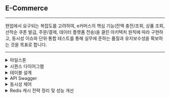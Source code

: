 ## E-Commerce

<hr>

현업에서 요구되는 복잡도를 고려하여, e커머스의 핵심 기능(잔액 충전/조회, 상품 조회, 선착순 쿠폰 발급, 주문/결제, 데이터 플랫폼 전송)을 클린 아키텍처 원칙에 따라
구현하고, 동시성 이슈와 단위·통합 테스트를 통해 실무에 준하는 품질과 유지보수성을 확보하는 것을 목표로 합니다.

<hr>

<details>
<summary>마일스톤</summary>
    
### 프로젝트 기간

- 2024-12-29 ~ 2025-01-16 (총 16 MD)
- 
### 총 소요 기간

총 16 MD (Man-days)

1. **설계 및 문서 작성 (2024-12-31)**
    - UML 작성, ERD 설계
2. **API 명세 및 Mock API 작성 (2025-01-03)**
    - 잔액 충전/조회 API, 상품 조회, 선착순 쿠폰 기능, 주문/결제, 상위 상품 조회
3. **테스트 환경 구성 (2025-01-04)**
    - 테스트 환경(테스트컨테이너 등) 구축 및 설정
4. **도메인 개발 (2025-01-09)**
    - 회원, 쿠폰, 상품, 결제, 주문 도메인
5. **인프라 개발 (2025-01-16)**
    - Redis, Kafka 설정 및 개발
6. **프로젝트 배포 (2025-01-17)**
    - PR 문서 작성, 최종 점검

```mermaid
gantt
    title E 커머스 서비스 프로젝트
    dateFormat YYYY-MM-DD

    section 설계 및 문서 작성
        UML 작성: a1, 2024-12-29, 1d
        ERD 설계: a2, 2024-12-30, 1d
        설계 및 문서 작성 완료: milestone, 2024-12-31, 0d

    section API 명세 및 Mock API 작성
        잔액 충전/조회 API: a3, 2024-12-31, 1d
        상품 조회: a4, 2025-01-01, 1d
        선착순 쿠폰 기능: a5, 2025-01-01, 1d
        주문/결제: a6, 2025-01-02, 1d
        상위 상품 조회: a7, 2025-01-02, 1d
        API 명세 및 Mock API 작성 완료: milestone, 2025-01-03, 0d

    section 테스트 환경 구성
        테스트 환경 구성: a8, 2025-01-03, 1d
        테스트 환경 구성 완료: milestone, 2025-01-04, 0d

    section 도메인 개발
        회원 도메인 개발: b1, 2025-01-04, 1d
        쿠폰 도메인 개발: b2, 2025-01-05, 1d
        상품 도메인 개발: b3, 2025-01-06, 1d
        결제 도메인 개발: b4, 2025-01-07, 1d
        주문 도메인 개발: b5, 2025-01-08, 1d
        도메인 개발 완료: milestone, 2025-01-09, 0d

    section 인프라 개발
        인프라 개발 (레디스, 카프카): c1, 2025-01-09, 7d
        인프라 개발 완료: milestone, 2025-01-16, 0d

    section 기타
        PR 문서 작성: d1, 2025-01-16, 1d
        프로젝트 완료: milestone, 2025-01-17, 0d
```

</details>

<details>
<summary>시퀀스 다이어그램</summary>

# 요구사항 기반 전체 시퀀스 다이어그램

아래 시퀀스 다이어그램은 **E 커머스 서비스의 주요 요구사항**에 따른 **도메인 간 상호작용**을 시각화한 것입니다.

**회원(사용자), 지갑, 쿠폰, 상품, 결제, 주문** 등 주요 도메인이 REST API 기반으로 어떻게 연동되는지 한눈에 파악할 수 있습니다.

### 주요 기능

- **사용자 잔액 충전 및 조회**
- **상품 정보 조회**
- **선착순 쿠폰 발급 및 조회**
- **주문 및 결제 처리**
- **데이터 플랫폼으로의 주문 정보 전송**

```mermaid
sequenceDiagram
    actor 사용자 as 사용자
    participant 쿠폰 as 쿠폰
    participant 상품 as 상품
    participant 주문 as 주문
    participant 결제 as 결제
    participant 지갑 as 지갑
    사용자 ->>+ 지갑: 잔액 조회 요청 (사용자 ID)
    지갑 ->> 지갑: 사용자 잔액 조회
    지갑 -->> 사용자: 잔액 정보 반환
    사용자 ->>+ 지갑: 잔액 충전 요청 (사용자 ID, 충전 금액)
    지갑 ->> 지갑: 잔액 업데이트 (+충전 금액)
    지갑 ->> 지갑: 충전 내역 저장
    지갑 -->> 사용자: 충전 완료 메시지
    사용자 ->>+ 상품: 일반 상품 조회 요청
    상품 ->> 상품: 상품 정보 조회 (ID, 이름, 가격, 잔여수량)
    상품 -->> 사용자: 상품 정보 반환
    사용자 ->>+ 상품: 상위 상품 조회 요청
    상품 ->> 상품: 최근 3일간 주문 데이터 조회
    상품 ->> 상품: 상위 5개 상품 선정
    상품 -->> 사용자: 상위 상품 정보 반환 (상품ID, 이름, 판매량)
    사용자 ->>+ 쿠폰: 선착순 쿠폰 정보 조회 (사용자 ID)
    쿠폰 -->> 사용자: 쿠폰 정보 반환 (쿠폰ID, 남은 수량 등)
    사용자 ->>+ 쿠폰: 쿠폰 신청 (사용자 ID)
    쿠폰 ->> 쿠폰: 쿠폰 상태 검증 (사용 가능 여부 확인)
    쿠폰 ->> 쿠폰: 발행량 +1
    쿠폰 ->> 쿠폰: 쿠폰 발급 내역 저장
    쿠폰 -->> 사용자: 200 OK (쿠폰 발행 완료 메시지)
    사용자 ->>+ 주문: 주문 및 결제 요청 (사용자 ID, 상품ID, 수량, 쿠폰ID 등)
    주문 ->> 주문: 주문 정보 저장
    주문 -->> 결제: 주문 정보 전달
    alt 결제 성공
        결제 ->>+ 지갑: 사용자 잔액 조회 (사용자 ID)
        지갑 -->> 결제: 사용자 잔액 정보 반환
        결제 ->>+ 쿠폰: 쿠폰 유효성 검증 및 할인 금액 확인 (사용자 ID, 쿠폰ID)
        쿠폰 -->> 결제: 할인 금액 반환
        결제 ->>+ 주문: 주문 정보 검증
        결제 ->>+ 지갑: 사용자 잔액 차감 (사용자 ID, 차감 금액)
        결제 ->>+ 상품: 상품 잔여 수량 차감 (상품ID, 수량)
        결제 ->> 결제: 결제 정보 저장
        결제 ->> 주문: 결제 상태 업데이트 (결제 완료)
        결제 ->> 결제: 주문 정보 전송
        결제 -->> 사용자: 결제 성공 메시지
    else 결제 실패
        결제 ->> 주문: 결제 상태 업데이트 (결제 실패)
        결제 -->> 사용자: 결제 실패 메시지
    end
```

</details>

<details>
<summary>테이블 설계</summary>
# ERD

```mermaid
erDiagram

%% =========================
%% 1. 테이블 정의
%% =========================
    coupon {
        bigint id PK "쿠폰 고유 ID"
        datetime(6) created_at "생성 일시"
        datetime(6) updated_at "수정 일시"
        decimal_10_2 discount_amount "할인 금액"
        datetime(6) end_date "쿠폰 만료일"
        int issued_quantity "쿠폰 발급 수량"
        varchar(255) name "쿠폰 이름"
        int total_quantity "쿠폰 총 수량"
    }

    product {
        bigint id PK "상품 고유 ID"
        datetime(6) created_at "생성 일시"
        datetime(6) updated_at "수정 일시"
        varchar(255) name "상품 이름"
        decimal_10_2 price "상품 가격"
        int stock_quantity "상품 재고 수량"
    }

    user_point {
        bigint id PK "포인트 고유 ID"
        datetime(6) created_at "생성 일시"
        datetime(6) updated_at "수정 일시"
        decimal_10_2 balance "잔액"
    }

    user {
        bigint id PK "사용자 고유 ID"
        datetime(6) created_at "생성 일시"
        datetime(6) updated_at "수정 일시"
        varchar(255) email "이메일"
        varchar(255) phone_number "전화번호"
        varchar(255) username "사용자 이름"
        bigint point_id FK "user_point.id"
    }

    user_coupon {
        bigint id PK "쿠폰 이력 고유 ID"
        datetime(6) created_at "생성 일시"
        datetime(6) updated_at "수정 일시"
        datetime(6) issued_at "쿠폰 발급 일시"
        datetime(6) used_at "쿠폰 사용 일시"
        bigint coupon_id FK "coupon.id"
        bigint user_id FK "user.id"
    }

    user_point_history {
        bigint id PK
        datetime(6) created_at "생성 일시"
        datetime(6) updated_at "수정 일시"
        decimal_10_2 amount "거래 금액"
        varchar(255) description "거래 설명"
        varchar(255) transaction_type "거래 유형 (충전, 차감)"
        bigint user_point_id FK "user_point.id"
    }

    orders {
        bigint id PK "주문 이력 고유 ID"
        datetime(6) created_at "생성 일시"
        datetime(6) updated_at "수정 일시"
        decimal_10_2 discount_amount "할인 받은 금액"
        varchar(255) status "주문 상태 : 재고 소진 대기, 결제 대기, 결제 완료 ,주문 취소"
        decimal_10_2 total_price "총 결제 금액"
        bigint coupon_id FK "coupon.id (nullable)"
        bigint user_id FK "user.id"
    }

    payment {
        bigint id PK "결제 고유 ID"
        datetime(6) created_at "생성 일시"
        datetime(6) updated_at "수정 일시"
        decimal_10_2 amount "결제 금액"
        tinyint failure_reason "결제 실패 원인"
        varchar(255) payment_status "결제 상태 : 성공 , 실패"
        bigint order_id FK "orders.id"
    }

    order_detail {
        bigint id PK "주문 상세 ID"
        datetime(6) created_at "생성 일시"
        datetime(6) updated_at "수정 일시"
        int quantity "주문 수량"
        decimal_10_2 total_price "총 주문 금액"
        bigint order_id FK "orders.id"
        bigint product_id FK "product.id"
    }

%% =========================
%% 2. 테이블 간 관계 정의
%% =========================

%% user - user_point (1:1)
    user ||--|| user_point: ""
%% user_point_history - user_point (N:1)
    user_point_history }o--|| user_point: ""
%% user_coupon - user (N:1)
    user_coupon }o--|| user: ""
%% user_coupon - coupon (N:1)
    user_coupon }o--|| coupon: ""
%% orders - user (N:1)
    orders }o--|| user: ""
%% orders - coupon (N:1, nullable)
    orders }o--|| coupon: ""
%% payment - orders (N:1)
    payment }o--|| orders: ""
%% order_detail - orders (N:1)
    order_detail }o--|| orders: ""
%% order_detail - product (N:1)
    order_detail }o--|| product: ""
```

## 테이블/관계 설명

1. **`user` / `user_point`**
    - 사용자(`user`) 테이블은 포인트(`user_point`) 테이블을 참조(`point_id`)하여 1:1 관계를 형성합니다.
    - 한 명의 사용자는 하나의 포인트 계정(잔액 관리)을 갖습니다.
2. **`user_point_history`**
    - `user_point_history`는 **거래 내역**을 저장하는 테이블입니다.
    - `user_point_id`로 `user_point`를 참조하며, 사용자 포인트에 대한 충전·차감 기록을 저장합니다(다대일).
3. **`user_coupon`**
    - 쿠폰 발급 이력과 사용 이력을 관리하는 테이블입니다.
    - `coupon_id`로 `coupon`을, `user_id`로 `user`를 참조하며, 여러 사용자가 여러 쿠폰을 각각 발급·사용할 수 있습니다.
4. **`orders`**
    - 주문 이력을 저장하는 테이블로, 한 사용자(`user_id`)가 여러 주문을 가질 수 있습니다(다대일).
    - 옵션으로 `coupon_id`를 참조하며, 쿠폰을 사용하지 않은 경우 `NULL`이 가능합니다.
5. **`payment`**
    - 결제 정보를 저장하는 테이블로, 결제 상태(`payment_status`)와 실패 원인(`failure_reason`)을 함께 관리합니다.
    - 각 결제(`payment`)는 주문(`orders.id`)을 참조해 결제 대상을 명시합니다.
6. **`order_detail`**
    - 주문 상세 정보 테이블로, 주문(`order_id`)과 상품(`product_id`)을 참조합니다.
    - 한 주문에 여러 상품을 담을 수 있으므로, 주문-주문상세는 1:N 관계입니다.
7. **`coupon`**
    - 쿠폰의 메타정보(쿠폰 이름, 총 수량, 발급 수량, 할인 금액 등)을 저장합니다.
    - 유효기간(`end_date`)이 지나면 사용 불가능한 것으로 간주됩니다.
8. **`product`**
    - 상품 정보를 담고 있으며, `stock_quantity` 필드를 통해 재고 수량을 관리합니다.
    
</details>

<details>
<summary>API Swagger</summary>

![API Swagger Image](https://github.com/user-attachments/assets/78a4d9d8-5450-490b-99b6-b7db15d00da5)

</details>

<details>
<summary>동시성 제어</summary>
    
# E-Commerce 프로젝트의 주요 동시성 제어 방식 분석

현재 진행 중인 E-Commerce 프로젝트에서 여러 동시성 문제를 효과적으로 해결하기 위해 다양한 동시성 제어 방식을 도입하고, 이를 성능을 기준으로 분석할 계획입니다.

# 1. 주요 동시성 이슈

---

### 1. **선착순 쿠폰 발급**

- 발급 개수가 제한된 쿠폰의 동시 발급 요청

### 2. **결제 처리**

- 동시에 같은 상품 주문에 대한 결제를 진행할 때 상품 재고 차감

### 3. **포인트 충전 / 차감**

- 특정 유저의 포인트 충전과 차감이 동시에 진행될 경우

# 2. 동시성 제어 방식

---

분석해 볼 주요 동시성 제어 방식은 3가지로 아래와 같습니다.

1. 비관적 락(Pessimistic Lock)
2. 낙관적 락(Optimistic Lock)
3. Redis와 Redisson 라이브러리를 활용한 Pub/Sub 기반 락

# 3. 테스트 환경

---

- 테스트는 local 환경에서 진행할 예정이며 `@Profile("local")`에서만 부하 테스트를 진행할 데이터(유저, 포인트, 상품, 쿠폰, 주문 등)들을 미리 세팅해 두었습니다.

테스트 데이터 초기화

```java
@Component
@Profile("local")
@RequiredArgsConstructor
public class LocalDataInitializer {

    private final LocalDummyData localDummyData;

    @PostConstruct
    public void init() {
        localDummyData.init();
    }
}
```

# 4. 테스트 도구 및 방법론

---

**테스트 도구**

- `K6`를 활용하여 동시성 테스트를 수행하고, `p90 ~ p99.9` 지표를 기준으로 성능을 분석.
- K6는 부하 테스트를 수행할 수 있는 오픈소스 도구로, 고성능 분산 테스트가 가능하며, Grafana와의 통합을 통해 시각화할 수 있음.
    
    [Grafana k6 |  Grafana k6 documentation](https://grafana.com/docs/k6/latest/)
    
- 분석 지표
    - 응답 시간(Response Time)
    - 초당 처리량(RPS, Requests Per Second)
    - 실패율(Error Rate)
    - 성공률(Success Rate)

# 5. 테스트 시나리오 및 분석

---

동시성 제어 방식의 성능을 분석할 테스트 시나리오는 다음과 같습니다.

### **1) 선착순 쿠폰 발급 테스트**

- 시나리오
    - 비관적 락 / 낙관적 락(재시도x) / 낙관적 락(재시도o) / redisson
    - 100명의 사용자가 하나의 쿠폰에 대해 발급 요청을 동시에 전송.
    - 100개의 재고에 대해 모든 요청이 성공해야함.

쿠폰 발급

```java
@Service
@RequiredArgsConstructor
public class CouponService {

    private final CouponRepository couponRepository;

    @Transactional
    public void issueACoupon(Long couponId, Long userId) {
        Coupon coupon = couponRepository.getCouponWithLock(couponId);
        coupon.issuedCoupon(userId);
    }
}
```

### **비관적 락 (Pessimistic Lock) 테스트 결과 분석**

```bash
data_received..................: 7.3 kB 1.2 kB/s
data_sent......................: 16 kB  2.6 kB/s
http_req_blocked...............: avg=7.26ms  min=5ms      med=7ms    max=8.99ms p(50)=7ms    p(90)=8.99ms   p(95)=8.99ms   p(99)=8.99ms p(99.9)=8.99ms
http_req_connecting............: avg=3.26ms  min=1ms      med=2.99ms max=5.99ms p(50)=2.99ms p(90)=4.99ms   p(95)=5.99ms   p(99)=5.99ms p(99.9)=5.99ms
http_req_duration..............: avg=2.76s   min=396.54ms med=3.02s  max=5.17s  p(50)=3.02s  p(90)=4.64s    p(95)=4.94s    p(99)=5.1s   p(99.9)=5.16s
{ expected_response:true }...: avg=2.76s   min=396.54ms med=3.02s  max=5.17s  p(50)=3.02s  p(90)=4.64s    p(95)=4.94s    p(99)=5.1s   p(99.9)=5.16s
http_req_failed................: 0.00%  0 out of 100
http_req_receiving.............: avg=98.32µs min=0s       med=0s     max=1.68ms p(50)=0s     p(90)=517.54µs p(95)=534.03µs p(99)=1ms    p(99.9)=1.61ms
http_req_sending...............: avg=60.09µs min=0s       med=0s     max=1ms    p(50)=0s     p(90)=0s       p(95)=996.84µs p(99)=1ms    p(99.9)=1ms
http_req_tls_handshaking.......: avg=0s      min=0s       med=0s     max=0s     p(50)=0s     p(90)=0s       p(95)=0s       p(99)=0s     p(99.9)=0s
http_req_waiting...............: avg=2.76s   min=396.35ms med=3.02s  max=5.17s  p(50)=3.02s  p(90)=4.64s    p(95)=4.94s    p(99)=5.1s   p(99.9)=5.16s
http_reqs......................: 100    16.182417/s
iteration_duration.............: avg=3.77s   min=1.4s     med=4.03s  max=6.17s  p(50)=4.03s  p(90)=5.65s    p(95)=5.95s    p(99)=6.11s  p(99.9)=6.17s
iterations.....................: 100    16.182417/s
vus............................: 5      min=5        max=100
vus_max........................: 100    min=100      max=100
```

- **응답 시간 (Response Time)**
    - 평균 `2.76초`, 최대 `5.17초`로 요청 처리에 지연 발생.
    - P(50)=3.02s → 50%의 요청은 3초 내 처리되었으나, 상위 10%(P90=4.64s)부터 응답 시간이 증가하며, 상위 1%(P99=5.1s)는 처리 시간이 더 길어짐.
- **초당 처리량 (RPS, Requests Per Second)**
    - 평균 `16.18 RPS`
- **실패율 (Error Rate)**
    - 실패율 `0%`
- **성공률 (Success Rate)**
    - 성공률 `100%`

### **낙관적 락 (Optimistic Lock) + 재시도 X 테스트 결과 분석**

```bash
data_received..................: 24 kB  10 kB/s
data_sent......................: 16 kB  7.0 kB/s
http_req_blocked...............: avg=3.8ms    min=2ms      med=4ms      max=5ms   p(50)=4ms      p(90)=5ms   p(95)=5ms    p(99)=5ms    p(99.9)=5ms
http_req_connecting............: avg=1.97ms   min=1ms      med=2ms      max=3ms   p(50)=2ms      p(90)=3ms   p(95)=3ms    p(99)=3ms    p(99.9)=3ms
http_req_duration..............: avg=823.1ms  min=425.94ms med=773.26ms max=1.26s p(50)=773.26ms p(90)=1.19s p(95)=1.26s  p(99)=1.26s  p(99.9)=1.26s
 { expected_response:true }...: avg=791.3ms  min=425.94ms med=766.83ms max=1.22s p(50)=766.83ms p(90)=1.12s p(95)=1.17s  p(99)=1.21s  p(99.9)=1.22s
http_req_failed................: 87.00% 87 out of 100
http_req_receiving.............: avg=335.34µs min=0s       med=0s       max=3.7ms p(50)=0s       p(90)=992µs p(95)=1.12ms p(99)=1.84ms p(99.9)=3.51ms
http_req_sending...............: avg=250.19µs min=0s       med=0s       max=1ms   p(50)=0s       p(90)=1ms   p(95)=1ms    p(99)=1ms    p(99.9)=1ms
http_req_tls_handshaking.......: avg=0s       min=0s       med=0s       max=0s    p(50)=0s       p(90)=0s    p(95)=0s     p(99)=0s     p(99.9)=0s
http_req_waiting...............: avg=822.51ms min=424.94ms med=772.76ms max=1.26s p(50)=772.76ms p(90)=1.19s p(95)=1.26s  p(99)=1.26s  p(99.9)=1.26s
http_reqs......................: 100    44.033454/s
iteration_duration.............: avg=1.82s    min=1.43s    med=1.77s    max=2.27s p(50)=1.77s    p(90)=2.2s  p(95)=2.26s  p(99)=2.27s  p(99.9)=2.27s
iterations.....................: 100    44.033454/s
vus............................: 27     min=27        max=100
vus_max........................: 100    min=100       max=100

```

- **응답 시간 (Response Time)**
    - 평균 `823.1ms`, 최대 `1.26초`로 빠른 응답 속도.
- **초당 처리량 (RPS, Requests Per Second)**
    - 평균 `44.03 RPS`로, 비관적 락 대비 처리량이 **약 2.7배 증가.**
    - 그러나 처리량 증가는 높은 충돌 발생으로 이어져 실질적 효과 제한.
- **실패율 (Error Rate)**
    - 실패율 `87%` (100건 중 87건 실패)로, 동시 요청 시 충돌 빈도가 매우 높음.
    - 트랜잭션 경합이 심각하며, 재시도 로직 도입이 필수적.
- **성공률 (Success Rate)**
    - 성공률 `13%`
    - 재시도 전략 없이는 안정적인 처리가 어려움.

### **낙관적 락 (Optimistic Lock) + 재시도(1초 간격, 최대 3회) 테스트 결과 분석**

```bash
data_received..................: 21 kB  4.2 kB/s
data_sent......................: 16 kB  3.2 kB/s
http_req_blocked...............: avg=5.29ms   min=4ms     med=5ms   max=7ms    p(50)=5ms   p(90)=6ms      p(95)=6ms    p(99)=7ms    p(99.9)=7ms
http_req_connecting............: avg=2.15ms   min=999.1µs med=2ms   max=4ms    p(50)=2ms   p(90)=3ms      p(95)=3ms    p(99)=4ms    p(99.9)=4ms
http_req_duration..............: avg=2.83s    min=508.2ms med=2.97s max=3.96s  p(50)=2.97s p(90)=3.85s    p(95)=3.91s  p(99)=3.94s  p(99.9)=3.96s
 { expected_response:true }...: avg=1.88s    min=508.2ms med=1.61s max=3.96s  p(50)=1.61s p(90)=3.56s    p(95)=3.81s  p(99)=3.93s  p(99.9)=3.96s
http_req_failed................: 72.00% 72 out of 100
http_req_receiving.............: avg=343.8µs  min=0s      med=0s    max=3.38ms p(50)=0s    p(90)=997.88µs p(95)=1.19ms p(99)=3.01ms p(99.9)=3.34ms
http_req_sending...............: avg=309.68µs min=0s      med=0s    max=999µs  p(50)=0s    p(90)=999µs    p(95)=999µs  p(99)=999µs  p(99.9)=999µs
http_req_tls_handshaking.......: avg=0s       min=0s      med=0s    max=0s     p(50)=0s    p(90)=0s       p(95)=0s     p(99)=0s     p(99.9)=0s
http_req_waiting...............: avg=2.83s    min=508.2ms med=2.96s max=3.96s  p(50)=2.96s p(90)=3.85s    p(95)=3.91s  p(99)=3.94s  p(99.9)=3.96s
http_reqs......................: 100    20.117727/s
iteration_duration.............: avg=3.84s    min=1.51s   med=3.97s max=4.96s  p(50)=3.97s p(90)=4.86s    p(95)=4.92s  p(99)=4.94s  p(99.9)=4.96s
iterations.....................: 100    20.117727/s
vus............................: 50     min=50        max=100
vus_max........................: 100    min=100       max=100

```

- **응답 시간 (Response Time)**
    - 평균 `3.45초`, 최대 `4.49초`로 재시도 적용 후 처리 시간이 증가.
    - P(50)=3.63s → 50%의 요청이 3.63초 내 처리되었으며, 상위 10%(P90=4.39s), 상위 1%(P99=4.49s)에서 응답 시간이 증가.
- **초당 처리량 (RPS, Requests Per Second)**
    - 평균 `18.20 RPS`로 재시도 적용 후 처리량이 다소 감소.
- **실패율 (Error Rate)**
    - 실패율 `70%` (100건 중 70건 실패)로, 재시도 적용에도 충돌이 지속적으로 발생.
- **성공률 (Success Rate)**
    - 성공률 `30%`로, 일부 요청만 성공적으로 처리됨.

### **Redisson 기반 Redis Pub/Sub 락 테스트 결과 분석**

```bash
data_received..................: 7.3 kB 1.1 kB/s
data_sent......................: 16 kB  2.5 kB/s
http_req_blocked...............: avg=3ms      min=1ms      med=3ms   max=4.51ms p(50)=3ms   p(90)=4.26ms   p(95)=4.26ms   p(99)=4.26ms p(99.9)=4.48ms
http_req_connecting............: avg=425.95µs min=0s       med=0s    max=2.99ms p(50)=0s    p(90)=999.5µs  p(95)=1ms      p(99)=2ms    p(99.9)=2.89ms
http_req_duration..............: avg=4.44s    min=762.16ms med=5.26s max=5.4s   p(50)=5.26s p(90)=5.3s     p(95)=5.34s    p(99)=5.36s  p(99.9)=5.4s
{ expected_response:true }...: avg=4.44s    min=762.16ms med=5.26s max=5.4s   p(50)=5.26s p(90)=5.3s     p(95)=5.34s    p(99)=5.36s  p(99.9)=5.4s
http_req_failed................: 0.00%  0 out of 100
http_req_receiving.............: avg=174.74µs min=0s       med=0s    max=1.39ms p(50)=0s    p(90)=636.46µs p(95)=890.72µs p(99)=1.39ms p(99.9)=1.39ms
http_req_sending...............: avg=119.89µs min=0s       med=0s    max=1.99ms p(50)=0s    p(90)=998.5µs  p(95)=998.5µs  p(99)=1.01ms p(99.9)=1.89ms
http_req_tls_handshaking.......: avg=0s       min=0s       med=0s    max=0s     p(50)=0s    p(90)=0s       p(95)=0s       p(99)=0s     p(99.9)=0s
http_req_waiting...............: avg=4.44s    min=761.64ms med=5.26s max=5.4s   p(50)=5.26s p(90)=5.3s     p(95)=5.34s    p(99)=5.36s  p(99.9)=5.4s
http_reqs......................: 100    15.597744/s
iteration_duration.............: avg=5.44s    min=1.76s    med=6.26s max=6.4s   p(50)=6.26s p(90)=6.3s     p(95)=6.34s    p(99)=6.36s  p(99.9)=6.4s
iterations.....................: 100    15.597744/s
vus............................: 66     min=66       max=100
vus_max........................: 100    min=100      max=100

```

- **응답 시간 (Response Time)**
    - 평균 `4.44초`, 최대 `5.4초`로, 락 획득 및 처리에 시간이 소요됨.
    - P(50)=5.26s → 50%의 요청이 5.26초 내 처리되었으며, 상위 10%(P90=5.3s), 상위 1%(P99=5.36s)에서도 비슷한 처리 시간이 소요됨.
    - 전체적으로 일정한 응답 시간이 유지되고 있으며, 락 경합으로 인한 추가적인 지연은 크지 않음.
- **초당 처리량 (RPS, Requests Per Second)**
    - 평균 `15.59 RPS`로 비관적 락이나 낙관적 락 대비 준수한 처리량을 보임.
- **실패율 (Error Rate)**
    - 실패율 `0%`
- **성공률 (Success Rate)**
    - 성공률 `100%`

---

### **2) 결제 처리 테스트**

- 시나리오
    - 비관적 락 / 낙관적 락
    - 100명의 사용자가 동시에 동일한 상품 3개에 대해 각 10개씩 주문한 상태에서 결제 요청을 전송
    - 상품 A, B, C의 재고는 각각 1000개로 설정
    - 각각의 사용자는 모두 결제에 성공해야 하며, 재고 차감도 정확히 이루어져야 함

결제

```java
@Component
@RequiredArgsConstructor
public class PaymentFacade {

    private final PaymentService paymentService;
    private final ProductService productService;
    private final PointService pointService;
    private final OrderService orderService;
    private final DataPlatform dataPlatform;

    @Transactional
    public void processOrderPayment(Long userId, Long orderId) {
        Order order = orderService.getCompleteOrder(orderId);
        productService.quantitySubtract(order.getProductQuantityMap());
        Payment payment = paymentService.pay(orderId, order.getTotalAmount());
        pointService.usePoints(userId, payment.getTotalAmount());
        dataPlatform.publish(orderId, payment.getId());
    }
}
```

동시성 제어 로직

- 상품 재고 차감 - productService.quantitySubtract(order.getProductQuantityMap());
- 유저 포인트 차감 - pointService.usePoints(userId, payment.getTotalAmount());

### **비관적 락 (Pessimistic Lock) 테스트 결과 분석**

```bash
data_received..................: 7.3 kB 1.0 kB/s
data_sent......................: 17 kB  2.4 kB/s
http_req_blocked...............: avg=4.23ms   min=1.61ms   med=3.9ms  max=6.39ms  p(50)=3.9ms  p(90)=5.62ms   p(95)=5.74ms   p(99)=6.24ms   p(99.9)=6.37ms
http_req_connecting............: avg=2.13ms   min=0s       med=2.19ms max=3.27ms  p(50)=2.19ms p(90)=2.76ms   p(95)=3.12ms   p(99)=3.27ms   p(99.9)=3.27ms
http_req_duration..............: avg=3.37s    min=588.81ms med=3.36s  max=6.16s   p(50)=3.36s  p(90)=5.6s     p(95)=5.9s     p(99)=6.11s    p(99.9)=6.16s
 { expected_response:true }...: avg=3.37s    min=588.81ms med=3.36s  max=6.16s   p(50)=3.36s  p(90)=5.6s     p(95)=5.9s     p(99)=6.11s    p(99.9)=6.16s
http_req_failed................: 0.00%  0 out of 100
http_req_receiving.............: avg=79.03µs  min=0s       med=0s     max=589µs   p(50)=0s     p(90)=514.36µs p(95)=527.45µs p(99)=533.26µs p(99.9)=583.42µs
http_req_sending...............: avg=192.49µs min=0s       med=0s     max=765.2µs p(50)=0s     p(90)=517.9µs  p(95)=620.42µs p(99)=654.32µs p(99.9)=754.11µs
http_req_tls_handshaking.......: avg=0s       min=0s       med=0s     max=0s      p(50)=0s     p(90)=0s       p(95)=0s       p(99)=0s       p(99.9)=0s
http_req_waiting...............: avg=3.37s    min=588.14ms med=3.36s  max=6.16s   p(50)=3.36s  p(90)=5.6s     p(95)=5.89s    p(99)=6.11s    p(99.9)=6.15s
http_reqs......................: 100    13.943314/s
iteration_duration.............: avg=4.38s    min=1.59s    med=4.37s  max=7.16s   p(50)=4.37s  p(90)=6.6s     p(95)=6.9s     p(99)=7.12s    p(99.9)=7.16s
iterations.....................: 100    13.943314/s
vus............................: 4      min=4        max=100
vus_max........................: 100    min=100      max=100

```

- **응답 시간 (Response Time)**
    - 평균 응답 시간은 `3.37초`로, 최대 응답 시간은 `6.16초` 로 요청 처리에 지연 발생.
    - P(50)=3.36s → 50%의 요청은 3.36초 이내에 처리되었으나, 상위 10%(P90=5.6s)부터 응답 시간이 증가하며, 상위 1%(P99=6.11s)는 처리 시간이 더 길어짐
- **초당 처리량 (RPS, Requests Per Second)**
    - 평균 `13.94 RPS`
- **실패율 (Error Rate)**
    - 실패율`0%`
- **성공률 (Success Rate)**
    - 성공률 `100%`지만, 처리 지연시간이 누적됨.

### **낙관적 락 (Optimistic Lock) + 재시도(1초 간격, 최대 3회) 테스트 결과 분석**

```bash
data_received..................: 20 kB  3.8 kB/s
data_sent......................: 17 kB  3.3 kB/s
http_req_blocked...............: avg=5.55ms   min=3.64ms   med=5.71ms   max=7.58ms p(50)=5.71ms   p(90)=6.57ms p(95)=6.57ms p(99)=6.75ms p(99.9)=7.49ms
http_req_connecting............: avg=2.72ms   min=1.63ms   med=2.63ms   max=5.16ms p(50)=2.63ms   p(90)=3.64ms p(95)=4.17ms p(99)=5.16ms p(99.9)=5.16ms
http_req_duration..............: avg=3.4s     min=745.11ms med=3.56s    max=4.29s  p(50)=3.56s    p(90)=4.23s  p(95)=4.23s  p(99)=4.29s  p(99.9)=4.29s
{ expected_response:true }...: avg=2.58s    min=745.11ms med=2.64s    max=4.25s  p(50)=2.64s    p(90)=3.91s  p(95)=4.12s  p(99)=4.23s  p(99.9)=4.25s
http_req_failed................: 69.00% 69 out of 100
http_req_receiving.............: avg=309.06µs min=0s       med=0s       max=2.66ms p(50)=0s       p(90)=1.01ms p(95)=1.16ms p(99)=1.55ms p(99.9)=2.55ms
http_req_sending...............: avg=433.39µs min=0s       med=230.45µs max=1.51ms p(50)=230.45µs p(90)=1ms    p(95)=1.47ms p(99)=1.51ms p(99.9)=1.51ms
http_req_tls_handshaking.......: avg=0s       min=0s       med=0s       max=0s     p(50)=0s       p(90)=0s     p(95)=0s     p(99)=0s     p(99.9)=0s
http_req_waiting...............: avg=3.4s     min=742.45ms med=3.56s    max=4.29s  p(50)=3.56s    p(90)=4.23s  p(95)=4.23s  p(99)=4.29s  p(99.9)=4.29s
http_reqs......................: 100    18.849934/s
iteration_duration.............: avg=4.41s    min=1.75s    med=4.57s    max=5.3s   p(50)=4.57s    p(90)=5.24s  p(95)=5.24s  p(99)=5.3s   p(99.9)=5.3s
iterations.....................: 100    18.849934/s
vus............................: 24     min=24        max=100
vus_max........................: 100    min=100       max=100

```

- **응답 시간 (Response Time)**
    - 평균 응답 시간은 `3.4초`로, 최대 응답 시간은 `4.29초`로 요청 처리에 지연 발생.
    - P(50)=3.56s → 50%의 요청은 3.56초 이내에 처리, 상위 10%(P90=4.23s)부터 상위 1%(P99=4.29s)는 비슷하게 유지됨.
- **초당 처리량 (RPS, Requests Per Second)**
    - 평균 `18.85 RPS`.
- **실패율 (Error Rate)**
    - 실패율`69%`
- **성공률 (Success Rate)**
    - 성공률`31%`

---

### **3) 포인트 충전/차감 테스트**

- 시나리오
    - 비관적 락 / 낙관적 락(재시도o) / redisson
    - 특정 사용자 `userId`를 대상으로, 100번의 동시 요청을 번갈아 충전/차감 전송.
    - 모든 충전 및 차감이 정합성 있게 적용되어야 함.

포인트 충전 차감

```java
@Service
@RequiredArgsConstructor
public class PointService {

  private final PointRepository pointRepository;

  @Transactional
  public void chargePoint(Long userId, BigDecimal amount) {
    pointRepository.getPointByUserIdWithLock(userId)
        .charge(amount);
  }

  @Transactional
  public void usePoints(Long userId, BigDecimal totalAmount) {
    pointRepository.getPointByUserIdWithLock(userId)
        .subtract(totalAmount);
  }
}
```

### **비관적 락 (Pessimistic Lock) 테스트 결과 분석**

```bash
data_received..................: 15 kB 985 B/s
data_sent......................: 36 kB 2.4 kB/s
http_req_blocked...............: avg=829.11µs min=0s       med=0s     max=5.09ms   p(50)=0s     p(90)=2.67ms   p(95)=3.44ms   p(99)=4.82ms   p(99.9)=5.07ms
http_req_connecting............: avg=213.43µs min=0s       med=0s     max=2.18ms   p(50)=0s     p(90)=591.3µs  p(95)=1ms      p(99)=1.35ms   p(99.9)=2.01ms
http_req_duration..............: avg=5.32s    min=489.14ms med=6.38s  max=7.39s    p(50)=6.38s  p(90)=7.21s    p(95)=7.32s    p(99)=7.34s    p(99.9)=7.38s
{ expected_response:true }...: avg=5.32s    min=489.14ms med=6.38s  max=7.39s    p(50)=6.38s  p(90)=7.21s    p(95)=7.32s    p(99)=7.34s    p(99.9)=7.38s
http_req_failed................: 0.00% 0 out of 200
http_req_receiving.............: avg=94.19µs  min=0s       med=0s     max=694.5µs  p(50)=0s     p(90)=515.54µs p(95)=526.97µs p(99)=559.25µs p(99.9)=670.69µs
http_req_sending...............: avg=47.75µs  min=0s       med=0s     max=909.59µs p(50)=0s     p(90)=4.12µs   p(95)=505.49µs p(99)=909.59µs p(99.9)=909.59µs
http_req_tls_handshaking.......: avg=0s       min=0s       med=0s     max=0s       p(50)=0s     p(90)=0s       p(95)=0s       p(99)=0s       p(99.9)=0s
http_req_waiting...............: avg=5.32s    min=488.67ms med=6.38s  max=7.39s    p(50)=6.38s  p(90)=7.21s    p(95)=7.32s    p(99)=7.34s    p(99.9)=7.38s
http_reqs......................: 200   13.499094/s
iteration_duration.............: avg=11.65s   min=8.45s    med=11.59s max=14.8s    p(50)=11.59s p(90)=14.12s   p(95)=14.39s   p(99)=14.7s    p(99.9)=14.79s
iterations.....................: 100   6.749547/s
vus............................: 13    min=13       max=100
vus_max........................: 100   min=100      max=100

```

- **응답 시간 (Response Time)**
    - 평균 응답 시간은 `5.32초`, 최대 응답 시간은 `7.39초`로 전반적으로 높은 응답 지연이 발생.
    - 50%의 요청(P50)은 `6.38초` 이내에 처리되었으며, 상위 10%(P90)는 `7.21초`로 큰 차이는 없음.
- **초당 처리량 (RPS, Requests Per Second)**
    - 평균 `13.49 RPS`
- **실패율 (Error Rate)**
    - 실패율 `0%`
- **성공률 (Success Rate)**
    - 성공률 `100%`

### **낙관적 락 (Optimistic Lock) + 재시도(1초 간격, 최대 3회) 테스트 결과 분석**

```bash
data_received..................: 42 kB  5.5 kB/s
data_sent......................: 36 kB  4.7 kB/s
http_req_blocked...............: avg=4.3ms    min=0s       med=4ms     max=11ms   p(50)=4ms     p(90)=9ms      p(95)=9.99ms p(99)=10.01ms p(99.9)=11ms
http_req_connecting............: avg=1.07ms   min=0s       med=997.9µs max=6ms    p(50)=997.9µs p(90)=2.63ms   p(95)=3.64ms p(99)=6ms     p(99.9)=6ms
http_req_duration..............: avg=2.74s    min=125.44ms med=2.85s   max=3.98s  p(50)=2.85s   p(90)=3.73s    p(95)=3.86s  p(99)=3.92s   p(99.9)=3.97s
{ expected_response:true }...: avg=1.81s    min=125.44ms med=1.8s    max=3.93s  p(50)=1.8s    p(90)=3.14s    p(95)=3.69s  p(99)=3.89s   p(99.9)=3.93s
http_req_failed................: 72.00% 144 out of 200
http_req_receiving.............: avg=292.26µs min=0s       med=0s      max=5.62ms p(50)=0s      p(90)=739.52µs p(95)=1.04ms p(99)=3.49ms  p(99.9)=5.22ms
http_req_sending...............: avg=374.29µs min=0s       med=0s      max=2ms    p(50)=0s      p(90)=1ms      p(95)=2ms    p(99)=2ms     p(99.9)=2ms
http_req_tls_handshaking.......: avg=0s       min=0s       med=0s      max=0s     p(50)=0s      p(90)=0s       p(95)=0s     p(99)=0s      p(99.9)=0s
http_req_waiting...............: avg=2.74s    min=125.44ms med=2.85s   max=3.98s  p(50)=2.85s   p(90)=3.73s    p(95)=3.86s  p(99)=3.92s   p(99.9)=3.97s
http_reqs......................: 200    26.121487/s
iteration_duration.............: avg=6.5s     min=2s       med=6.62s   max=7.65s  p(50)=6.62s   p(90)=7.55s    p(95)=7.55s  p(99)=7.65s   p(99.9)=7.65s
iterations.....................: 100    13.060743/s
vus............................: 43     min=43         max=100
vus_max........................: 100    min=100        max=100

```

- **응답 시간 (Response Time)**
    - 평균 응답 시간은 `2.74초`, 최대 `3.98초`
    - 50%의 요청(P50)은 `2.85초` 이내에 처리되었으며, 상위 10%(P90)는 `3.73초`, 상위 1%(P99)는 `3.92초`
- **초당 처리량 (RPS, Requests Per Second)**
    - 평균 `26.12 RPS`
- **실패율 (Error Rate)**
    - 전체 요청의 `72%`가 실패(144건/200건)하여 심각한 장애 발생.
    - 응답이 늦어지거나 재시도 로직 적용에도 불구하고 요청이 정상적으로 처리되지 않는 문제 발생.
- **성공률 (Success Rate)**
    - 성공률 `28%`

### **Redisson 기반 Redis Pub/Sub 락 테스트 결과 분석**

```bash
data_received..................: 15 kB 803 B/s
data_sent......................: 36 kB 2.0 kB/s
http_req_blocked...............: avg=3.62ms   min=0s       med=1.28ms max=13.16ms p(50)=1.28ms p(90)=10ms     p(95)=11ms     p(99)=11.01ms  p(99.9)=12.96ms
http_req_connecting............: avg=445.86µs min=0s       med=0s     max=3ms     p(50)=0s     p(90)=1.24ms   p(95)=2ms      p(99)=2ms      p(99.9)=2.8ms
http_req_duration..............: avg=6.57s    min=709.34ms med=8.01s  max=9.07s   p(50)=8.01s  p(90)=8.63s    p(95)=8.66s    p(99)=8.85s    p(99.9)=9.06s
{ expected_response:true }...: avg=6.57s    min=709.34ms med=8.01s  max=9.07s   p(50)=8.01s  p(90)=8.63s    p(95)=8.66s    p(99)=8.85s    p(99.9)=9.06s
http_req_failed................: 0.00% 0 out of 200
http_req_receiving.............: avg=57.06µs  min=0s       med=0s     max=565µs   p(50)=0s     p(90)=505.41µs p(95)=522.34µs p(99)=537.31µs p(99.9)=561.75µs
http_req_sending...............: avg=424.18µs min=0s       med=0s     max=9.16ms  p(50)=0s     p(90)=1ms      p(95)=1ms      p(99)=6.01ms   p(99.9)=8.73ms
http_req_tls_handshaking.......: avg=0s       min=0s       med=0s     max=0s      p(50)=0s     p(90)=0s       p(95)=0s       p(99)=0s       p(99.9)=0s
http_req_waiting...............: avg=6.57s    min=709.32ms med=8.01s  max=9.07s   p(50)=8.01s  p(90)=8.63s    p(95)=8.66s    p(99)=8.85s    p(99.9)=9.06s
http_reqs......................: 200   10.996321/s
iteration_duration.............: avg=14.15s   min=10.25s   med=14.1s  max=18.18s  p(50)=14.1s  p(90)=17.38s   p(95)=17.74s   p(99)=18.02s   p(99.9)=18.16s
iterations.....................: 100   5.49816/s
vus............................: 2     min=2        max=100
vus_max........................: 100   min=100      max=100

```

- **응답 시간 (Response Time)**
    - 평균 **`6.57`초**, 최대 `**9.07`초**로 응답 지연이 크며, 50%의 요청이 **8.01초** 이상으로 처리됨.
- **초당 처리량 (RPS, Requests Per Second)**
    - 평균 **`10.99 RPS`**, 락 경쟁으로 처리 속도가 제한됨.
- **실패율 (Error Rate)**
    - 실패율 **`0%`**
- **성공률 (Success Rate)**
    - 성공률 **`100%`**

# 결론

---

**선착순 쿠폰 발급**의 경우, **Redisson 분산 락**이 가장 적절한 선택이라고 판단되었습니다. 

그 이유는 테스트 결과, 비관적 락이 다소 더 나은 응답 속도를 보였지만, 락을 대기하는 동안 데이터베이스(DB) 커넥션을 지속적으로 유지해야 합니다. 

트래픽이 증가할수록 DB의 커넥션 수가 병목 현상을 유발할 수 있으며, DB의 확장은 매우 어렵고 비용이 높습니다. 

반면, **Redis는 DB에 부하를 주지 않고, 수평적 확장이 용이**하기 때문에 높은 동시성을 요구하는 환경에서 적합하다 판단했습니다.

**상품 재고 차감**의 경우, 현재 결제 파사드(Facade) 구조에서는 분산 락 적용이 어렵다고 분석되었습니다. 

파사드 자체에 락을 적용하는 것은 불가능하며, **재고 차감 및 포인트 차감** 두 영역에 각각 락을 적용해야 합니다. 

하지만, 분산 락을 적용하려면 트랜잭션 시작 전에 락을 획득해야 하며, 이로 인해 **새로운 트랜잭션 생성 비용이 추가**됩니다. 

또한, **재고 차감이 성공했지만 포인트 차감이 실패할 경우**, 이미 커밋된 재고를 복구해야 하는 추가 작업이 필요합니다. 

이러한 점을 종합적으로 고려했을 때, 현재 구조에 가장 적합한 해결책은 **비관적 락을 적용하는 것**으로 결정하였습니다.

**포인트 충전**의 경우, 사용자가 동일한 요청을 여러 번 호출하는 상황에서는 충돌 발생 시 재시도 로직이 필요하지 않아 **낙관적 락**을 고려했습니다. 

그러나 테스트 결과, 특정 시나리오(예: 충전 및 차감이 동시에 이루어지는 경우)에서는 **모든 요청이 정확하게 처리되어야 하는 비즈니스 요구사항**이 존재했습니다. 

따라서, 선착순 쿠폰 발급과 마찬가지로 **Redisson 분산 락을 적용**하여 높은 정합성을 유지하도록 결정했습니다.

---

### **각 동시성 제어 방식의 장단점 분석**

테스트 결과를 통해 각 락의 장단점을 파악한 결과는 다음과 같습니다.

1. **비관적 락 (Pessimistic Lock)**
    - **장점:** 높은 정합성 보장, 모든 요청이 순차적으로 성공하도록 보장.
    - **단점:** 트래픽 증가 시 대기 시간이 증가하고, 응답 속도가 저하됨.
    - **적용 사례:** 반드시 성공해야 하는 비즈니스 로직, 재시도를 하기엔 비용이 많이 드는 작업(예: 결제 시 재고 차감).
2. **낙관적 락 (Optimistic Lock)**
    - **장점:** 애플리케이션 단에서 처리되어 빠른 응답 속도 제공.
    - **단점:** 동시성 충돌이 빈번할 경우, 성공할 때까지 재시도로 인해 성능이 저하될 수 있음.
    - **적용 사례:** 실패해도 재시도 로직이 필요없으며 빠른 응답이 더 중요한 작업(예: 좌석 예약).
3. **Redisson 분산 락 (Distributed Lock)**
    - **장점:** 비관적 락 수준의 정합성을 제공하며, DB 부하 없이 수평적 확장 가능.
    - **단점:** Redis 장애 발생 시 복구 전략이 복잡하며, 운영 및 학습 비용이 높음.
    - **적용 사례:** 확장성과 정합성이 동시에 요구되는 작업(예: 선착순 쿠폰, 포인트 충전/차감).

이러한 분석을 기반으로, **상품 재고 관리에는 비관적 락을 적용하고, 쿠폰 발급 및 포인트 충전과 같은 기능에는 Redisson 분산 락을 적용**하기로 결정했습니다.

</details>

<details>
<summary>Redis 캐시 전략 정리 및 성능 개선</summary>

# e커머스 서비스에서 Redis 캐싱을 활용한 성능 개선 분석 및 적용 방안

# 캐시란?

---

- 데이터의 원본보다 더 빠르고 효율적으로 액세스할 수 있는 임시 데이터 저장소를 의미합니다.

```mermaid
sequenceDiagram
    participant 사용자
    participant 캐시
    participant 원본 저장소

    사용자->>캐시: 요청 (데이터 A)
    캐시-->>사용자: 캐시된 데이터 A (있음)
    Note right of 사용자: 캐시에서 데이터를 반환 (원본 접근 없음)

    사용자->>캐시: 요청 (데이터 B)
    캐시-->>원본 저장소: 캐시에 없음, 원본 요청
    원본 저장소-->>캐시: 데이터 B 반환 후 캐시에 저장
    캐시-->>사용자: 캐시에 저장된 데이터 B 반환
    Note right of 사용자: 원본에서 가져온 후 캐시에 저장

```

- 위와 같은 과정을 거쳐 사용자가 동일한 정보를 반복적으로 액세스할때 원본이 아니라 캐시에서 데이터를 가지고 옴으로써 리소스를 줄일 수 있습니다.

# **캐시를 사용하면 좋은 경우**

---

1. 원본 데이터 저장소에서 데이터를 찾는 데 시간이 오래 걸리거나, 매번 계산이 필요한 경우
2. 데이터가 자주 조회되지만 변화가 적은 경우

애플리케이션에서 캐시의 궁극적인 목적은 사용자의 대기 시간을 단축하는 것입니다. 따라서 위 조건을 만족하더라도, 캐시에서 데이터를 가져오는 속도가 원본 데이터 저장소에서 직접 가져오는 것보다 빨라야 합니다.

# 레디스를 캐시로 사용할 때 주요 캐싱 전략 4가지

---

캐싱 전략은 캐싱되는 데이터의 유형과 데이터에 대한 액세스 패턴에 따라 다르기 때문에 서비스에 맞는 적절한 캐싱 전략을 선택하는 것이 중요합니다.

## 1. 읽기 전략(look aside)

---

데이터를 읽어갈 때 주로 사용하는 전략입니다.

애플리케이션이 레디스를 캐시로 사용할 때 데이터를 조회하는 과정에는 캐시 히트와 캐시 미스라는 용어가 나오는데, 그 과정은 아래와 같습니다.

### **캐시 히트 (Cache Hit)**

애플리케이션이 요청한 데이터가 캐시에 존재하는 경우 캐시에서 데이터를 읽어옵니다.

```mermaid
sequenceDiagram
    participant 애플리케이션
    participant 레디스
    participant 원본 데이터베이스

    애플리케이션->>레디스: 데이터 요청 (예: 사용자 정보)
    레디스-->>애플리케이션: 캐시된 데이터 반환 (Cache Hit)
    Note right of 애플리케이션: 원본 DB 접근 없이 빠르게 응답

```

### **캐시 미스 (Cache Miss)**

애플리케이션이 요청한 데이터가 캐시에 없어서 원본 데이터베이스에서 가져옵니다. 이후 애플리케이션은 이를 다시 캐시에 저장합니다.

```mermaid
sequenceDiagram
    participant 애플리케이션
    participant 레디스
    participant 원본 데이터베이스

    애플리케이션->>레디스: 데이터 요청 (예: 사용자 정보)
    레디스-->>애플리케이션: 캐시 없음 (Cache Miss)
    애플리케이션->>원본 데이터베이스: 원본 DB에서 데이터 조회
    원본 데이터베이스-->>애플리케이션: 데이터 반환
    애플리케이션->>레디스: 데이터 캐싱 (향후 요청 대비)
    레디스-->>애플리케이션: 응답 완료
    Note right of 애플리케이션: 다음 요청부터는 캐시에서 제공 가능

```

장점

- 레디스에 문제가 생겨 접근을 할 수 없는 상황이더라도 바로 서비스 장애로 이어지지 않고 데이터베이스에서 데이터를 가져올 수 있습니다.

단점

- 기존에 애플리케이션에서 레디스를 통해 데이터를 가져오는 연결이 많았으면, 모든 커넥션이 한꺼번에 원본 데이터베이스로 몰리기 때문에 애플리케이션의 성능에 영향을 미칠 수 있습니다.
- lazy loading 구조로 저장되기 때문에 애플리케이션은 데이터를 찾기 위해 레디스에 매번 먼저 접근해 캐시 미스 과정을 거쳐서 성능에 영향을 미칠 수 있습니다. (이를 방지 하기 위한 캐시 워밍 작업이 있는데, 캐시 워밍이란 데이터베이스에 저장된 데이터를 레디스로 밀어넣는 것을 말함)
- 캐시는 데이터베이스에 저장돼 있는 데이터를 단순히 복사해 온 값이기 때문에 원본 데이터와 동일한 값을 갖도록 유지하지 않으면 캐시 불일치(데이터 간 불일치)가 발생합니다.

## 2. 쓰기 전략(write through)

---

write through 방식은 데이터베이스에 업데이트 할 때마다 매번 캐시에도 데이터를 함께 업데이트 시키는 방식입니다.

```mermaid
sequenceDiagram
    participant 애플리케이션
    participant 레디스
    participant 원본 데이터베이스
    
    par 데이터 저장
        애플리케이션->>레디스: 데이터 저장 (Cache 업데이트)
        애플리케이션->>원본 데이터베이스: 데이터 저장 (DB 업데이트)
    end

```

장점

- 캐시는 항상 최신 데이터를 가지고 있을 수 있습니다.

단점

- 데이터는 매번 2개의 저장소에 저장돼야 하기 때문에 쓰기 비용이 많이 발생합니다.

## 3. 쓰기 전략(cache invalidation)

---

cache invalidation은 데이터베이스에 값을 업데이트 할 때마다 캐시에서는 데이터를 삭제하는 전략입니다.

```mermaid
sequenceDiagram
    par 데이터 저장
        애플리케이션->>레디스: 데이터 삭제 (Cache 삭제)
        애플리케이션->>원본 데이터베이스: 데이터 저장 (DB 업데이트)
    end

```

장점

- 레디스의 데이터 삭제는 데이터를 저장하는 것보다 훨씬 리소스를 적게 사용하기 때문에 write through의 단점인 캐시 불일치 해소를 위한 쓰기 비용을 줄일 수 있습니다.

단점

- 조회 시 캐시 미스 과정이 발생합니다.

## 4. 쓰기 전략(write behind[write back])

쓰기가 많이 발생하는 서비스라면 아래와 같이 write behind 방식을 적용해볼 수 있습니다.

```mermaid
sequenceDiagram
    participant 애플리케이션
    participant 레디스
    participant 원본 데이터베이스

    애플리케이션->>레디스: 데이터 저장 (Cache 업데이트)
    
    par 일정 시간마다 저장
        레디스->>원본 데이터베이스: 데이터 저장 (Write-Behind)
    end

```

위와 같이 먼저 데이터를 빠르게 접근할 수 있는 캐시에 업데이트 한 뒤 설정한 건수나 시간 간격에 따라 비동기적으로 데이터베이스에 저장하는 방식입니다.

장점

- 대용량 트래픽이 발생할 경우 실시간으로 원본 데이터베이스에 저장하지 않기 때문에 데이터베이스의 성능을 향상시켜 애플리케이션 전체의 성능도 향상시킬 수 있습니다.

단점

- 캐시에 문제가 생겨 데이터가 날라갈 경우 설정한 건수나 시간만큼의 데이터가 날라갈 수 있다는 위험이 있습니다.

# 캐시 스탬피드 현상

---

캐시 스탬피드는 동시 다발적인 캐시 미스로 인해 DB 부하가 급증하는 현상이며, 이를 방지하려면 TTL 최적화 및 사전 갱신 전략이 필요합니다.

```mermaid
stateDiagram
    [*] --> 애플리케이션1_요청대기
    [*] --> 애플리케이션2_요청대기

    애플리케이션1_요청대기 --> 레디스_조회 : 요청 전송
    애플리케이션2_요청대기 --> 레디스_조회 : 요청 전송

    레디스_조회 --> 캐시미스 : 캐시 없음
    캐시미스 --> 애플리케이션1_DB조회 : 동시에 DB 조회
    캐시미스 --> 애플리케이션2_DB조회 : 동시에 DB 조회

    애플리케이션1_DB조회 --> DB_부하증가
    애플리케이션2_DB조회 --> DB_부하증가

    DB_부하증가 --> 애플리케이션1_데이터저장 : 중복 읽기 완료
    DB_부하증가 --> 애플리케이션2_데이터저장 : 중복 읽기 완료

    애플리케이션1_데이터저장 --> 레디스_캐시업데이트
    애플리케이션2_데이터저장 --> 레디스_캐시업데이트

    레디스_캐시업데이트 --> 캐시_오버로드 : 중복 쓰기 발생

    캐시_오버로드 --> [*]

```

Redis를 캐시로 사용할 때 모든 키에 만료 시간을 설정하는 것이 일반적이지만, 특정 키가 만료되는 순간 다수의 클라이언트가 동시에 요청하면 캐시 미스가 발생하여 다음과 같은 문제가 생길 수 있습니다.

1. 캐시 미스로 인한 중복 읽기로 DB에 대량의 요청이 발생합니다.
2. 캐시 업데이트 과정에서 중복 읽기 만큼의 중복 쓰기가 발생합니다.
3. 캐시는 무거운 쿼리에 많이 활용되는데 무거운 쿼리가 동시에 실행되어 시스템 부하가 가중됩니다.

해결 방법

- 캐시 스탬피드를 방지하려면 만료 시간을 너무 짧게 설정하지 않고, 동시에 데이터가 만료되기 전에 미리 갱신(cache warming)하여 여러 요청이 한꺼번에 DB로 몰리는 상황을 방지하는 작업이 필요할 수 있습니다.

# E 커머스 서비스에서 Redis를 이용해 성능 개선할 수 있는 로직 분석

---

## 1. 상위 주문 상품 5개 조회

```java
public List<ProductResponse.Top5ProductDetails> getProductsTop5() {
    return queryFactory
            .select(new QProductResponse_Top5ProductDetails(
                    product.id,
                    product.name,
                    product.price,
                    product.stockQuantity,
                    orderDetail.quantity.sum()
            ))
            .from(orderDetail)
            .innerJoin(orderDetail.order, order)
            .innerJoin(product)
            .on(
                    product.id.eq(orderDetail.productId)
            )
            .where(
                    order.status.eq(Order.OrderStatus.ORDER_COMPLETE)
            )
            .groupBy(
                    product.id,
                    product.name,
                    product.price,
                    product.stockQuantity
            )
            .orderBy(orderDetail.quantity.sum().desc())
            .limit(5)
            .fetch();
}
```

### 문제점

1. 집계 연산 부하
    - `SUM(quantity)`를 통해 정렬하는 과정에서 전체 주문 데이터를 스캔해야 함
    - 데이터 양이 많아질수록 DB 부하 증가
2. 동시 요청 시 성능 저하
    - 많은 사용자가 상위 주문 상품 목록을 조회할 경우, 동일한 무거운 쿼리가 반복 실행됨
    - CPU 사용량 증가 및 DB 커넥션 과부하 발생 가능
3. 응답 속도 지연
    - 실시간으로 DB에서 주문량 상위 5개 상품을 조회할 경우 쿼리 실행 시간이 길어져 사용자 경험 저하

### 레디스 캐싱 선택 이유 및 예상 결과

DB 부하 감소

- 모든 요청이 DB로 가는 것이 아니라 캐시에서 처리
- 상위 주문 상품 목록 조회 트래픽이 증가해도 원본 DB 부하가 증가하지 않음

응답 속도 개선

- 요청 시 매번 무거운 쿼리를 실행 하지 않기 때문에 응답 속도 개선 효과

Redis의 빠른 읽기 성능 활용

- Redis는 메모리 기반으로 동작하여 읽기 속도가 매우 빠름

### 성능 개선을 위한 해결 방안 (Redis 캐싱 적용)

- Look-Aside 전략으로 Spring Cache 인터페이스를 활용한 캐싱
- 상위 주문 상품 목록은 생각보다 자주 변경되지 않으며, 실시간 데이터보다 빠른 응답이 중요
    - 자주 변경된다면 TTL을 더 짧게 적용하여 어느정도 해소 가능
- 캐시 워밍(Cache Warming) 으로 캐시 스탬피드 문제 방지

### 코드 구현

> RedisConfig.java
> 

```java
@Bean
public CacheManager redisCacheManager() {
  RedisCacheManager.RedisCacheManagerBuilder builder = RedisCacheManager
      .RedisCacheManagerBuilder
      .fromConnectionFactory(redisConnectionFactory());

  ObjectMapper objectMapper = new ObjectMapper();
  objectMapper.registerModule(new JavaTimeModule()); // LocalDateTime 지원
  objectMapper.activateDefaultTyping(
      objectMapper.getPolymorphicTypeValidator(),
      ObjectMapper.DefaultTyping.NON_FINAL
  );

  RedisCacheConfiguration configuration = RedisCacheConfiguration
      .defaultCacheConfig()
      .serializeKeysWith(
          RedisSerializationContext.SerializationPair.fromSerializer(new StringRedisSerializer()))
      .serializeValuesWith(RedisSerializationContext.SerializationPair.fromSerializer(
          new GenericJackson2JsonRedisSerializer(objectMapper)))
      .entryTtl(Duration.ofMinutes(90));
  builder.cacheDefaults(configuration);
  return builder.build();
}
```

- **`objectMapper.activateDefaultTyping(...)`** 설정으로 `GenericJackson2JsonRedisSerializer` 를 사용한 리스트 자료 구조의 직렬화/역직렬화 문제를 방지
- **`.entryTtl(Duration.ofMinutes(90))`** 설정으로 캐시 TTL을 90분으로 지정

> ProductService.java
> 

```java
@Cacheable(value = "top5ProductDetails", key = "'top5'", cacheManager = "redisCacheManager")
@Transactional(readOnly = true)
public List<ProductResponse.Top5ProductDetails> getProductsTop5() {
  return productRepository.getProductsTop5();
}
```

- 서비스에서 @Cacheable을 활용해 지정한 redisCacheManager로 요청 결과를 캐싱

> RedisCacheRefresher.java
> 

```java
@Component
@RequiredArgsConstructor
public class RedisCacheRefresher {

  private final ProductQuerydslRepository productQuerydslRepository;
  private final CacheManager redisCacheManager;

  @Scheduled(fixedRate = 3600000)
  public void refreshTop5ProductsCache() {
    List<ProductResponse.Top5ProductDetails> updatedProducts = productQuerydslRepository.getProductsTop5();
    redisCacheManager.getCache("top5ProductDetails").put("top5", updatedProducts);
  }
}
```

- 1시간마다 TTL(1시간 30분)이 만료되기 전, repository를 통해 DB에서 데이터를 직접 읽어와 새로 갱신

> k6를 사용한 100번의 동시 요청 부하 테스트
> 

테스트 조건

- 100명의 동시 사용자가 요청
- 캐시 적용 전 vs 캐시 적용 후
- 요청당 응답 대기 시간(http_req_waiting) 비교

> 캐시 적용 전
> 

```java
http_req_waiting...............: avg=1.31s    min=377.91ms med=1.35s  max=2.27s  p(50)=1.35s  p(90)=2.14s    p(95)=2.21s   p(99)=2.27s   p(99.9)=2.27s
http_reqs......................: 100   43.669144/s
```

> 캐시 적용 후
> 

```java
http_req_waiting...............: avg=330.07ms min=323.99ms med=330.1ms  max=335.62ms p(50)=330.1ms  p(90)=333.28ms p(95)=333.77ms p(99)=335.11ms p(99.9)=335.57ms
http_reqs......................: 100   287.66821/s
```

- 캐시 적용 후 평균 응답 속도가 **약 4배(3.97배, 1310ms → 330.07ms) 향상**되었으며, 일반적인 요청(`p50`)에서는 **4.09배(1350ms → 330.1ms)**, 높은 부하(`p90`)에서는 **6.42배(2140ms → 333.28ms)**, 최악의 경우(`p99`)에도 **6.77배(2270ms → 335.11ms)** 개선되어 전반적인 성능이 크게 향상됨.

### 결론

개선 전

- 집계 연산으로 인해 DB 부하 발생
- 동시 요청 시 성능 저하 및 응답 지연

개선 후

- 상위 주문 상품 목록 데이터를 Redis에 1시간마다 캐싱하여 DB 부하를 줄이고 빠르게 응답

---

## 2. 선착순 쿠폰 발급 레디스 로직 이관 구상

> CouponService.java
> 

```java
  @DistributedLock(key = "'COUPON_' + #couponId")
  @Transactional
  public void issueACoupon(Long couponId, Long userId) {
    Coupon coupon = couponRepository.getCoupon(couponId);
    coupon.issuedCoupon(userId);
  }
  
  // Coupon.java issuedCoupon
  public void issuedCoupon(Long userId) {
    checkExpiry();
    if (userId == null) {
        throw new IllegalArgumentException("유효하지 않은 사용자.");
    }
    if (this.issuedQuantity == this.totalQuantity) {
        throw new IllegalArgumentException("발급 수량 소진");
    }
    if (this.issuedCoupons.stream().anyMatch(issuedCoupon -> issuedCoupon.getUserId().equals(userId))) {
        throw new IllegalArgumentException("같은 쿠폰은 하나만 발급 가능합니다.");
    }
    this.issuedQuantity++;

    IssuedCoupon issuedCoupon = createIssuedCoupon(this, userId);
    this.issuedCoupons.add(issuedCoupon);
}
```

### 문제점

1. 분산락으로 인한 성능 저하
    - 기존 방식은 `@DistributedLock`을 사용하여 동시성 제어를 진행했으나, 고트래픽(수십만 건 이상) 환경에서 성능 병목이 발생할 가능성이 높음
    - 분산락이 설정되어 있어, 쿠폰 발급 시 동시 요청이 많아질 경우 시스템 처리 속도가 저하될 수 있음
2. 중복 발급 방지 미흡
    - 기존 로직에서는 `issuedCoupons` 리스트를 순회하며 사용자별 중복 발급을 방지하나, 데이터베이스에 직접 접근하는 방식으로 인해 성능 저하 가능성이 존재함

### 레디스 캐싱 선택 이유 및 예상 결과

레디스 활용 기대 효과

- 고성능 처리
    - Redis의 `Sorted Set(ZSET)`을 활용하여 선착순 발급을 보장하고, `Set(SADD)`을 이용해 중복 발급을 방지함으로써 레디스의 부하를 줄일 수 있음.
- 비동기 처리
    - 쿠폰 발급 요청을 바로 데이터베이스에서 처리하는 것이 아니라, Redis에서 먼저 처리한 후 일정 주기로 배치 작업을 통해 데이터베이스에 반영.

### 성능 개선을 위한 해결 방안 (Redis 캐싱 적용)

**1. 쿠폰 선착순 요청 처리 (Sorted Set 활용)**

- `Sorted Set(ZSET)` 자료구조를 이용하여 쿠폰 발급 요청을 저장하고, 요청 순서에 따라 발급자를 선정.
- `score` 값을 요청 시각(timestamp)으로 설정하여 요청 순서 보장.

### **의사 코드**

```
ZADD coupon-135135-requests <timestamp> "user1"
ZADD coupon-135135-requests <timestamp> "user2"
ZADD coupon-135135-requests <timestamp> "user3"

ZPOPMIN coupon-135135-requests 2 // 상위 2명 발급
// user1, user3
```

- `ZADD` - 쿠폰 발급 요청자를 추가 (사용자 식별자, 요청 시간)
- `ZPOPMIN` - 특정 개수만큼 발급할 사용자 조회 및 제거

**2. 쿠폰 중복 발급 방지 (Set 활용)**

- `Set(SADD)` 자료구조를 활용하여 이미 발급된 사용자를 저장.
- `SISMEMBER`를 이용해 특정 사용자가 이미 쿠폰을 발급받았는지 확인.

### **의사 코드**

```
SADD coupon-135135-issued "user1"
SADD coupon-135135-issued "user2"

SCARD coupon-135135-issued // 현재 발급 개수 조회
SISMEMBER coupon-135135-issued "user1" // 이미 발급받은 사용자 확인
```

- `SADD` - 신규 발급 사용자 추가
- `SCARD` - 현재 발급된 쿠폰 개수 조회
- `SISMEMBER` - 특정 사용자의 발급 여부 확인

**3. 쿠폰 발급 방식 (비동기 처리)**

- 요청이 오면 **Redis에서 선착순 요청을 등록**하고, 별도의 **스케줄러가 주기적으로 요청을 처리하여 DB에 반영**하는 구조.
- 이렇게 하면 쿠폰 발급 요청이 몰려도 DB 부하 없이 처리가 가능하며, 순차적인 발급이 보장됨.

### **스케줄러 로직 (의사 코드)**

1. DB에서 쿠폰의 남은 수량 조회.
2. Redis `ZPOPMIN`을 통해 해당 개수만큼 요청자를 가져옴.
3. Redis `SADD`를 사용해 쿠폰 발급 완료 처리.
4. DB에 실제로 쿠폰 발급 내역을 반영.
5. **남은 요청자들에게 발급 실패 메시지 전송.**

```java
int availableCoupons = getAvailableCouponsFromDB(); // DB에서 발급 가능 수량 조회
List<String> selectedUsers = redis.zpopmin("coupon-135135-requests", availableCoupons); // 선착순 n명 선택
List<String> failedUsers = redis.zrange("coupon-135135-requests", 0, -1); // 남은 요청자 조회

for (String user : selectedUsers) {
    if (!redis.sismember("coupon-135135-issued", user)) { // 중복 발급 여부 체크
        redis.sadd("coupon-135135-issued", user); // 발급 완료 처리
        issueCouponInDB(user); // DB에 반영
    }
}

// 발급 실패한 사용자들에게 메시지 전송
for (String failedUser : failedUsers) {
    sendFailureMessage(failedUser);
}
```

### 기대 효과

- **데이터베이스 부하 감소**
    - 실시간 트랜잭션을 줄이고, 비동기 처리로 부하를 최소화함.
- **고속 처리 가능**
    - Redis를 활용하여 수십만 건 이상의 트래픽도 원활히 처리 가능.
- **선착순 보장**
    - `Sorted Set`을 통해 요청 순서를 보장하며, 스케줄러를 활용해 정해진 수량만큼만 발급.
- **중복 발급 방지**
    - `Set`을 사용하여 사용자가 중복으로 발급받는 것을 방지.
- **발급 실패 사용자 대응**
    - 선착순에서 밀려난 사용자들에게 적절한 피드백 제공.

이러한 방식으로 Redis 기반으로 선착순 쿠폰 발급을 개선하면, 높은 트래픽 환경에서도 효율적인 처리가 가능할 것으로 예상됨.

# Reference

- [개발자를 위한 레디스 - 김가림](https://product.kyobobook.co.kr/detail/S000210785682)

</details>

